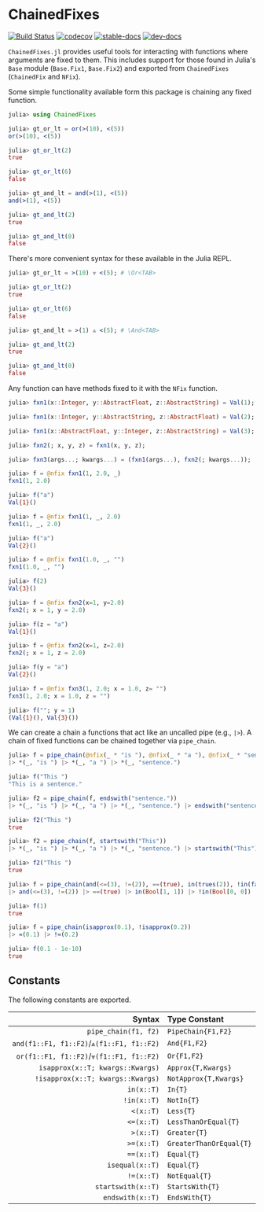 # ChainedFixes

[![Build Status](https://travis-ci.com/Tokazama/ChainedFixes.jl.svg?branch=master)](https://travis-ci.com/Tokazama/ChainedFixes.jl) [![codecov](https://codecov.io/gh/Tokazama/ChainedFixes.jl/branch/master/graph/badge.svg)](https://codecov.io/gh/Tokazama/ChainedFixes.jl)
[![stable-docs](https://img.shields.io/badge/docs-stable-blue.svg)](https://Tokazama.github.io/ChainedFixes.jl/stable)
[![dev-docs](https://img.shields.io/badge/docs-dev-blue.svg)](https://Tokazama.github.io/ChainedFixes.jl/dev)

`ChainedFixes.jl` provides useful tools for interacting with functions where arguments are fixed to them.
This includes support for those found in Julia's `Base` module (`Base.Fix1`, `Base.Fix2`) and exported from `ChainedFixes` (`ChainedFix` and `NFix`).

Some simple functionality available form this package is chaining any fixed function.
```julia
julia> using ChainedFixes

julia> gt_or_lt = or(>(10), <(5))
or(>(10), <(5))

julia> gt_or_lt(2)
true

julia> gt_or_lt(6)
false

julia> gt_and_lt = and(>(1), <(5))
and(>(1), <(5))

julia> gt_and_lt(2)
true

julia> gt_and_lt(0)
false
```

There's more convenient syntax for these available in the Julia REPL.
```julia
julia> gt_or_lt = >(10) ⩔ <(5); # \Or<TAB>

julia> gt_or_lt(2)
true

julia> gt_or_lt(6)
false

julia> gt_and_lt = >(1) ⩓ <(5); # \And<TAB>

julia> gt_and_lt(2)
true

julia> gt_and_lt(0)
false
```

Any function can have methods fixed to it with the `NFix` function.
```julia
julia> fxn1(x::Integer, y::AbstractFloat, z::AbstractString) = Val(1);

julia> fxn1(x::Integer, y::AbstractString, z::AbstractFloat) = Val(2);

julia> fxn1(x::AbstractFloat, y::Integer, z::AbstractString) = Val(3);

julia> fxn2(; x, y, z) = fxn1(x, y, z);

julia> fxn3(args...; kwargs...) = (fxn1(args...), fxn2(; kwargs...));

julia> f = @nfix fxn1(1, 2.0, _)
fxn1(1, 2.0)

julia> f("a")
Val{1}()

julia> f = @nfix fxn1(1, _, 2.0)
fxn1(1, _, 2.0)

julia> f("a")
Val{2}()

julia> f = @nfix fxn1(1.0, _, "")
fxn1(1.0, _, "")

julia> f(2)
Val{3}()

julia> f = @nfix fxn2(x=1, y=2.0)
fxn2(; x = 1, y = 2.0)

julia> f(z = "a")
Val{1}()

julia> f = @nfix fxn2(x=1, z=2.0)
fxn2(; x = 1, z = 2.0)

julia> f(y = "a")
Val{2}()

julia> f = @nfix fxn3(1, 2.0; x = 1.0, z= "")
fxn3(1, 2.0; x = 1.0, z = "")

julia> f(""; y = 1)
(Val{1}(), Val{3}())

```

We can create a chain a functions that act like an uncalled pipe (e.g., `|>`).
A chain of fixed functions can be chained together via `pipe_chain`.
```julia
julia> f = pipe_chain(@nfix(_ * "is "), @nfix(_ * "a "), @nfix(_ * "sentence."))
|> *(_, "is ") |> *(_, "a ") |> *(_, "sentence.")

julia> f("This ")
"This is a sentence."

julia> f2 = pipe_chain(f, endswith("sentence."))
|> *(_, "is ") |> *(_, "a ") |> *(_, "sentence.") |> endswith("sentence.")

julia> f2("This ")
true

julia> f2 = pipe_chain(f, startswith("This"))
|> *(_, "is ") |> *(_, "a ") |> *(_, "sentence.") |> startswith("This")

julia> f2("This ")
true

julia> f = pipe_chain(and(<=(3), !=(2)), ==(true), in(trues(2)), !in(falses(2)))
|> and(<=(3), !=(2)) |> ==(true) |> in(Bool[1, 1]) |> !in(Bool[0, 0])

julia> f(1)
true

julia> f = pipe_chain(isapprox(0.1), !isapprox(0.2))
|> ≈(0.1) |> !≈(0.2)

julia> f(0.1 - 1e-10)
true

```

## Constants

The following constants are exported.

| Syntax                                    | Type Constant           |
|------------------------------------------:|:------------------------|
| `pipe_chain(f1, f2)`                      | `PipeChain{F1,F2}`      |
| `and(f1::F1, f1::F2)`/`⩓(f1::F1, f1::F2)` | `And{F1,F2}`            |
| `or(f1::F1, f1::F2)`/`⩔(f1::F1, f1::F2)`  | `Or{F1,F2}`             |
| `isapprox(x::T; kwargs::Kwargs)`          | `Approx{T,Kwargs}`      |
| `!isapprox(x::T; kwargs::Kwargs)`         | `NotApprox{T,Kwargs}`   |
| `in(x::T)`                                | `In{T}`                 |
| `!in(x::T)`                               | `NotIn{T}`              |
| `<(x::T)`                                 | `Less{T}`               |
| `<=(x::T)`                                | `LessThanOrEqual{T}`    |
| `>(x::T)`                                 | `Greater{T}`            |
| `>=(x::T)`                                | `GreaterThanOrEqual{T}` |
| `==(x::T)`                                | `Equal{T}`              |
| `isequal(x::T)`                           | `Equal{T}`              |
| `!=(x::T)`                                | `NotEqual{T}`           |
| `startswith(x::T)`                        | `StartsWith{T}`         |
| `endswith(x::T)`                          | `EndsWith{T}`           |


